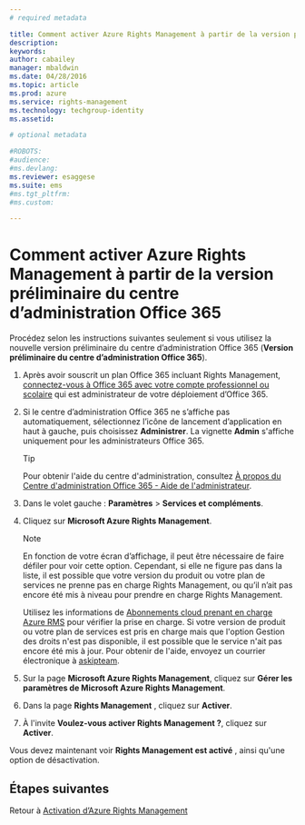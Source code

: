 ```yaml
---
# required metadata

title: Comment activer Azure Rights Management à partir de la version préliminaire du centre d’administration Office 365| Azure RMS
description:
keywords:
author: cabailey
manager: mbaldwin
ms.date: 04/28/2016
ms.topic: article
ms.prod: azure
ms.service: rights-management
ms.technology: techgroup-identity
ms.assetid: 

# optional metadata

#ROBOTS:
#audience:
#ms.devlang:
ms.reviewer: esaggese
ms.suite: ems
#ms.tgt_pltfrm:
#ms.custom:

---
```


# Comment activer Azure Rights Management à partir de la version préliminaire du centre d’administration Office 365

Procédez selon les instructions suivantes seulement si vous utilisez la nouvelle version préliminaire du centre d’administration Office 365 (**Version préliminaire du centre d’administration Office 365**).

1.  Après avoir souscrit un plan Office 365 incluant Rights Management, [connectez-vous à Office 365 avec votre compte professionnel ou scolaire](https://portal.office.com/) qui est administrateur de votre déploiement d’Office 365.

2.  Si le centre d’administration Office 365 ne s’affiche pas automatiquement, sélectionnez l’icône de lancement d’application en haut à gauche, puis choisissez **Administrer**. La vignette **Admin** s'affiche uniquement pour les administrateurs Office 365.

    > [!TIP]
    > Pour obtenir l'aide du centre d'administration, consultez [À propos du Centre d'administration Office 365 - Aide de l'administrateur](https://support.office.com/article/About-the-Office-365-admin-center-Admin-Help-58537702-d421-4d02-8141-e128e3703547).

3.  Dans le volet gauche : **Paramètres** > **Services et compléments**.

4.  Cliquez sur **Microsoft Azure Rights Management**.

    > [!NOTE]
    > En fonction de votre écran d’affichage, il peut être nécessaire de faire défiler pour voir cette option. Cependant, si elle ne figure pas dans la liste, il est possible que votre version du produit ou votre plan de services ne prenne pas en charge Rights Management, ou qu’il n’ait pas encore été mis à niveau pour prendre en charge Rights Management.
    >
    > Utilisez les informations de [Abonnements cloud prenant en charge Azure RMS](../get-started/requirements-subscriptions.md) pour vérifier la prise en charge. Si votre version de produit ou votre plan de services est pris en charge mais que l'option Gestion des droits n'est pas disponible, il est possible que le service n'ait pas encore été mis à jour. Pour obtenir de l'aide, envoyez un courrier électronique à [askipteam](mailto:askipteam@microsoft.com?subject=I%20cannot%20activate%20RMS).

5.  Sur la page **Microsoft Azure Rights Management**, cliquez sur **Gérer les paramètres de Microsoft Azure Rights Management**.

6.  Dans la page **Rights Management** , cliquez sur **Activer**.

7.  À l'invite **Voulez-vous activer Rights Management ?**, cliquez sur **Activer**.

Vous devez maintenant voir **Rights Management est activé** , ainsi qu'une option de désactivation.


## Étapes suivantes
Retour à [Activation d’Azure Rights Management](activate-service.md)



<!--HONumber=Apr16_HO3-->


